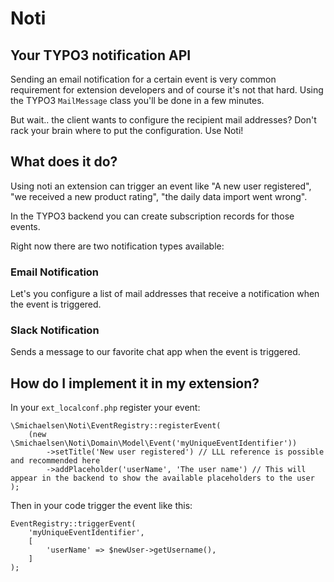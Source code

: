 # Noti

## Your TYPO3 notification API

Sending an email notification for a certain event is very common requirement for extension developers and of course it's not that hard.
Using the TYPO3 `MailMessage` class you'll be done in a few minutes.

But wait.. the client wants to configure the recipient mail addresses? Don't rack your brain where to put the configuration. Use Noti!
 
## What does it do?

Using noti an extension can trigger an event like "A new user registered", "we received a new product rating", "the daily data import went wrong".

In the TYPO3 backend you can create subscription records for those events.
 
Right now there are two notification types available:
 
### Email Notification

Let's you configure a list of mail addresses that receive a notification when the event is triggered.

### Slack Notification

Sends a message to our favorite chat app when the event is triggered.

## How do I implement it in my extension?

In your `ext_localconf.php` register your event:

````
\Smichaelsen\Noti\EventRegistry::registerEvent(
    (new \Smichaelsen\Noti\Domain\Model\Event('myUniqueEventIdentifier'))
        ->setTitle('New user registered') // LLL reference is possible and recommended here
        ->addPlaceholder('userName', 'The user name') // This will appear in the backend to show the available placeholders to the user
);
````

Then in your code trigger the event like this:

````
EventRegistry::triggerEvent(
    'myUniqueEventIdentifier',
    [
        'userName' => $newUser->getUsername(),
    ]
);
````
